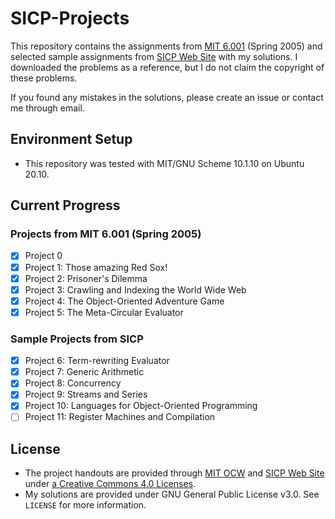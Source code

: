 # SICP-Projects

This repository contains the assignments from [MIT 6.001](https://ocw.mit.edu/courses/electrical-engineering-and-computer-science/6-001-structure-and-interpretation-of-computer-programs-spring-2005/) (Spring 2005) and selected sample assignments from [SICP Web Site](https://mitpress.mit.edu/sites/default/files/sicp/psets/index.html) with my solutions. 
I downloaded the problems as a reference, but I do not claim the copyright of these problems.

If you found any mistakes in the solutions, please create an issue or contact me through email.

## Environment Setup

* This repository was tested with MIT/GNU Scheme 10.1.10 on Ubuntu 20.10.

## Current Progress

### Projects from MIT 6.001 (Spring 2005)

* [x] Project 0
* [x] Project 1: Those amazing Red Sox!
* [x] Project 2: Prisoner's Dilemma
* [x] Project 3: Crawling and Indexing the World Wide Web
* [x] Project 4: The Object-Oriented Adventure Game
* [x] Project 5: The Meta-Circular Evaluator

### Sample Projects from SICP

* [x] Project 6: Term-rewriting Evaluator
* [x] Project 7: Generic Arithmetic
* [x] Project 8: Concurrency
* [x] Project 9: Streams and Series
* [x] Project 10: Languages for Object-Oriented Programming
* [ ] Project 11: Register Machines and Compilation

## License

* The project handouts are provided through [MIT OCW](https://ocw.mit.edu/index.htm) and [SICP Web Site](https://mitpress.mit.edu/sites/default/files/sicp/index.html) under [a Creative Commons 4.0 Licenses](https://ocw.mit.edu/terms/).
* My solutions are provided under GNU General Public License v3.0. See `LICENSE` for more information.

